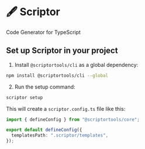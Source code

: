 # 🖋 Scriptor

Code Generator for TypeScript

## Set up Scriptor in your project

1. Install `@scriptortools/cli` as a global dependency:

```sh
npm install @scriptortools/cli --global
```

2. Run the setup command:

```sh
scriptor setup
```

This will create a `scriptor.config.ts` file like this:

```ts
import { defineConfig } from "@scriptortools/core";

export default defineConfig({
  templatesPath: ".scriptor/templates",
});
```
